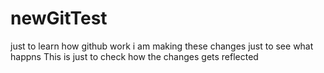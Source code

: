 # newGitTest
just to learn how github work
i am making these changes just to see what happns
This is just to check how the changes gets reflected 